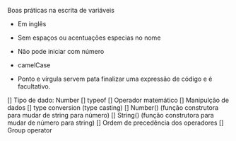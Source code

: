 Boas práticas na escrita de variáveis

- Em inglês
- Sem espaços ou acentuações especias no nome
- Não pode iniciar com número
- camelCase

- Ponto e vírgula servem pata finalizar uma expressão de código e é facultativo.

[] Tipo de dado: Number
[] typeof
[] Operador matemático
[] Manipulção de dados
    [] type conversion (type casting)
    [] Number() (função construtora para mudar de string para número)
    [] String() (função construtora para mudar de número para string)
[] Ordem de precedência dos operadores
[] Group operator